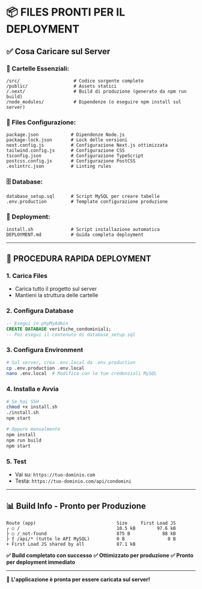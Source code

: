 # 📦 FILES PRONTI PER IL DEPLOYMENT

## ✅ **Cosa Caricare sul Server**

### **📁 Cartelle Essenziali:**
```
/src/                    # Codice sorgente completo
/public/                 # Assets statici
/.next/                  # Build di produzione (generato da npm run build)
/node_modules/           # Dipendenze (o eseguire npm install sul server)
```

### **📄 Files Configurazione:**
```
package.json            # Dipendenze Node.js
package-lock.json       # Lock delle versioni
next.config.js          # Configurazione Next.js ottimizzata
tailwind.config.js      # Configurazione CSS
tsconfig.json           # Configurazione TypeScript
postcss.config.js       # Configurazione PostCSS
.eslintrc.json          # Linting rules
```

### **🗄️ Database:**
```
database_setup.sql      # Script MySQL per creare tabelle
.env.production         # Template configurazione produzione
```

### **🚀 Deployment:**
```
install.sh              # Script installazione automatica
DEPLOYMENT.md           # Guida completa deployment
```

---

## 🎯 **PROCEDURA RAPIDA DEPLOYMENT**

### **1. Carica Files**
- Carica tutto il progetto sul server
- Mantieni la struttura delle cartelle

### **2. Configura Database**
```sql
-- Esegui in phpMyAdmin
CREATE DATABASE verifiche_condominiali;
-- Poi esegui il contenuto di database_setup.sql
```

### **3. Configura Environment**
```bash
# Sul server, crea .env.local da .env.production
cp .env.production .env.local
nano .env.local  # Modifica con le tue credenziali MySQL
```

### **4. Installa e Avvia**
```bash
# Se hai SSH
chmod +x install.sh
./install.sh
npm start

# Oppure manualmente
npm install
npm run build
npm start
```

### **5. Test**
- Vai su: `https://tuo-dominio.com`
- Testa: `https://tuo-dominio.com/api/condomini`

---

## 📊 **Build Info - Pronto per Produzione**

```
Route (app)                              Size     First Load JS
┌ ○ /                                    10.5 kB        97.6 kB
├ ○ /_not-found                          875 B            88 kB
├ ƒ /api/* (tutte le API MySQL)          0 B                0 B
+ First Load JS shared by all            87.1 kB
```

**✅ Build completato con successo**
**✅ Ottimizzato per produzione**
**✅ Pronto per deployment immediato**

---

🚀 **L'applicazione è pronta per essere caricata sul server!**